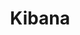 ---
slug: kibana
title: Kibana
website: https://www.elastic.co/fr/products/kibana
photo: /img/tech/kibana-logo-png.png
---